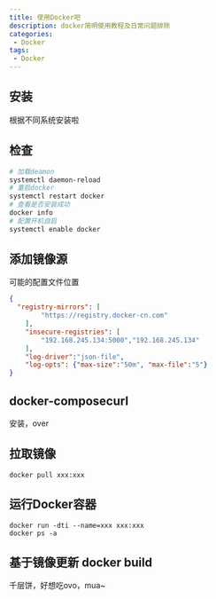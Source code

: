 ```yaml
---
title: 使用Docker吧
description: docker简明使用教程及日常问题排除
categories:
 - Docker
tags:
 - Docker
---
```


## 安装
根据不同系统安装啦

## 检查
```bash
# 加载deamon
systemctl daemon-reload
# 重启docker
systemctl restart docker
# 查看是否安装成功
docker info
# 配置开机自启
systemctl enable docker
```

## 添加镜像源
可能的配置文件位置
```json
{
  "registry-mirrors": [
        "https://registry.docker-cn.com"
    ],
    "insecure-registries": [
        "192.168.245.134:5000","192.168.245.134"
    ],
    "log-driver":"json-file",
    "log-opts": {"max-size":"50m", "max-file":"5"}
}
```
## docker-composecurl
安装，over

## 拉取镜像
`docker pull xxx:xxx`

## 运行Docker容器
```
docker run -dti --name=xxx xxx:xxx
docker ps -a 
```

## 基于镜像更新 docker build
千层饼，好想吃ovo，mua~

